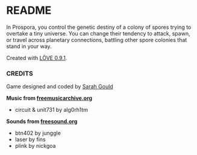 # README #

In Prospora, you control the genetic destiny of a colony of spores trying to overtake a tiny universe. You can change their tendency to attack, spawn, or travel across planetary connections, battling other spore colonies that stand in your way.

Created with [LÖVE 0.9.1](https://love2d.org/).

### CREDITS ###

Game designed and coded by [Sarah Gould](http://www.zenzoa.com)

**Music from [freemusicarchive.org](http://www.freemusicarchive.org)**

- circuit & unit731 by alg0rh1tm

**Sounds from [freesound.org](http://www.freesound.org)**

- btn402 by junggle
- laser by fins
- plink by nickgoa